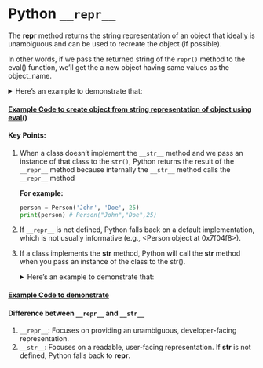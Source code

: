# Python ``__repr__``

The __repr__ method returns the string representation of an object that ideally is unambiguous and can be used to recreate the object (if possible).


In other words, if we pass the returned string of the ``repr()`` method to the eval() function, we’ll get the a new object having same values as the object_name. 


<details>
  <summary>  Here’s an example to demonstrate that:</summary>

  ```python
  class Person:
    def __init__(self, name, age):
        self.name = name
        self.age = age

    def __repr__(self):
        return f"Person(name='{self.name}', age={self.age})"

    # Creating an object of the Person class
    p = Person("Alice", 30)

    # Using repr() to get a string representation
    representation = repr(p)
    print(representation)  # Output: Person(name='Alice', age=30)

    # Using eval() to recreate the object from the string representation
    new_p = eval(representation)

    # Checking if the new object has the same values
    print(new_p.name)  # Output: Alice
    print(new_p.age)   # Output: 30
 ```
</details>

#### [Example Code to create object from string representation of object using eval()](Example1.py)  

#### **Key Points:**

1. When a class doesn’t implement the ``__str__`` method and we pass an instance of that class to the ``str()``, Python returns the result of the ``__repr__`` method because internally the ``__str__`` method calls the ``__repr__`` method

    **For example:**

    ```python
    person = Person('John', 'Doe', 25)
    print(person) # Person("John","Doe",25) 
    ```
2. 	If ``__repr__`` is not defined, Python falls back on a default implementation, which is not usually informative (e.g., <Person object at 0x7f04f8>).

3. If a class implements the __str__ method, Python will call the __str__ method when you pass an instance of the class to the str(). 

   <details>
   <summary>  Here’s an example to demonstrate that:</summary>

    ```python
    class Person:
    def __init__(self, first_name, last_name, age):
        self.first_name = first_name
        self.last_name = last_name
        self.age = age

    def __repr__(self):
        return f'Person("{self.first_name}","{self.last_name}",{self.age})'

    def __str__(self):
        return f'({self.first_name},{self.last_name},{self.age})'


    person = Person('John', 'Doe', 25)
    # use str()
    print(person)

    # use repr()
    print(repr(person))
    ```
</details>

#### [Example Code to demonstrate](Example2.py)

#### Difference between ``__repr__`` and ``__str__``

1. ``__repr__``: Focuses on providing an unambiguous, developer-facing representation.
2. ``__str__``: Focuses on a readable, user-facing representation. If __str__ is not defined, Python falls back to __repr__.
